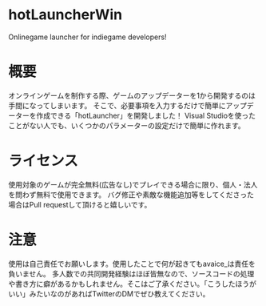 # hotLauncherWin
 Onlinegame launcher for indiegame developers!
 
# 概要
 オンラインゲームを制作する際、ゲームのアップデーターを1から開発するのは手間になってしまいます。
 そこで、必要事項を入力するだけで簡単にアップデーターを作成できる「hotLauncher」を開発しました！
 Visual Studioを使ったことがない人でも、いくつかのパラメーターの設定だけで簡単に作れます。
 
# ライセンス
 使用対象のゲームが完全無料(広告なし)でプレイできる場合に限り、個人・法人を問わず無料で使用できます。
 バグ修正や素敵な機能追加等をしてくださった場合はPull requestして頂けると嬉しいです。
 
# 注意
 使用は自己責任でお願いします。使用したことで何が起きてもavaice_は責任を負いません。
 多人数での共同開発経験はほぼ皆無なので、ソースコードの処理や書き方に癖があるかもしれません。そこはご了承ください。「こうしたほうがいい」みたいなのがあればTwitterのDMでぜひ教えてください。
